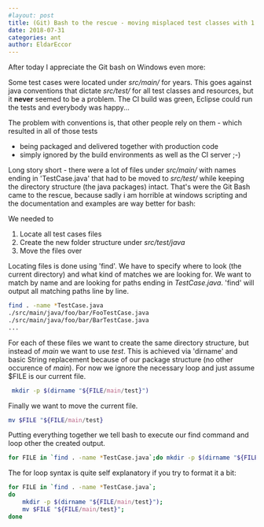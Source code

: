 ```yaml
---
#layout: post
title: (Git) Bash to the rescue - moving misplaced test classes with 1 line
date: 2018-07-31
categories: ant
author: EldarEccor
---
```


After today I appreciate the Git bash on Windows even more:

Some test cases were located under *src/main/* for years. This goes against java conventions that dictate *src/test/* for all test classes and resources, but it **never** seemed to be a problem. The CI build was green, Eclipse could run the tests and everybody was happy...

The problem with conventions is, that other people rely on them - which resulted in all of those tests

* being packaged and delivered together with production code
* simply ignored by the build environments as well as the CI server ;-)
 
Long story short - there were a lot of files under *src/main/* with names ending in 'TestCase.java' that had to be moved to *src/test/* while keeping the directory structure (the java packages) intact. That's were the Git Bash came to the rescue, because sadly i am horrible at windows scripting and the documentation and examples are way better for bash:

We needed to
1. Locate all test cases files
2. Create the new folder structure under *src/test/java*
3. Move the files over
 
Locating files is done using 'find'. We have to specify where to look (the current directory) and what kind of matches we are looking for. We want to match by name and are looking for paths ending in *TestCase.java*. 'find' will output all matching paths line by line. 

```bash
find . -name *TestCase.java
./src/main/java/foo/bar/FooTestCase.java
./src/main/java/foo/bar/BarTestCase.java
...
```

For each of these files we want to create the same directory structure, but instead of *main* we want to use *test*. This is achieved via 'dirname' and basic String replacement because of our package structure (no other occurence of *main*). For now we ignore the necessary loop and just assume $FILE is our current file.

```bash
 mkdir -p $(dirname "${FILE/main/test}")
```

Finally we want to move the current file.

```bash
mv $FILE "${FILE/main/test}
```

Putting everything together we tell bash to execute our find command and loop other the created output.

```bash
for FILE in `find . -name *TestCase.java`;do mkdir -p $(dirname "${FILE/main/test}"); mv $FILE "${FILE/main/test}"; done
```

The for loop syntax is quite self explanatory if you try to format it a bit:

```bash
for FILE in `find . -name *TestCase.java`;
do 
	mkdir -p $(dirname "${FILE/main/test}"); 
	mv $FILE "${FILE/main/test}"; 
done
```